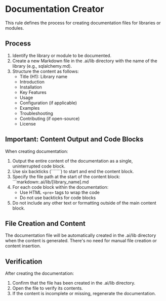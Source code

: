 # Documentation Creator

This rule defines the process for creating documentation files for libraries or modules.

## Process

1. Identify the library or module to be documented.
2. Create a new Markdown file in the .ai/lib directory with the name of the library (e.g., sqlalchemy.md).
3. Structure the content as follows:
   - Title (H1): Library name
   - Introduction
   - Installation
   - Key Features
   - Usage
   - Configuration (if applicable)
   - Examples
   - Troubleshooting
   - Contributing (if open-source)
   - License

## Important: Content Output and Code Blocks

When creating documentation:

1. Output the entire content of the documentation as a single, uninterrupted code block.
2. Use six backticks (```````) to start and end the content block.
3. Specify the file path at the start of the content block: ```markdown:.ai/lib/[library_name].md
4. For each code block within the documentation:
   - Use HTML `<pre>` tags to wrap the code
   - Do not use backticks for code blocks
5. Do not include any other text or formatting outside of the main content block.

## File Creation and Content

The documentation file will be automatically created in the .ai/lib directory when the content is generated. There's no need for manual file creation or content insertion.

## Verification

After creating the documentation:
1. Confirm that the file has been created in the .ai/lib directory.
2. Open the file to verify its contents.
3. If the content is incomplete or missing, regenerate the documentation.